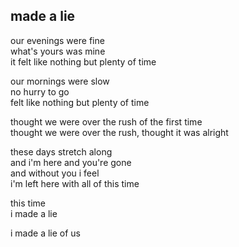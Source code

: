 ## made a lie

our evenings were fine  
what's yours was mine  
it felt like nothing but plenty of time

our mornings were slow  
no hurry to go  
felt like nothing but plenty of time

thought we were over the rush of the first time  
thought we were over the rush, thought it was alright

these days stretch along  
and i'm here and you're gone  
and without you i feel  
i'm left here with all of this time

this time  
i made a lie

i made a lie of us
